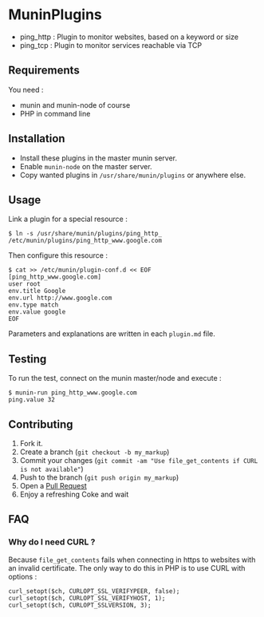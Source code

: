 MuninPlugins
============

* ping_http : Plugin to monitor websites, based on a keyword or size
* ping_tcp : Plugin to monitor services reachable via TCP

Requirements
-----------

You need :

* munin and munin-node of course
* PHP in command line


Installation
-----------

* Install these plugins in the master munin server.
* Enable `munin-node` on the master server.
* Copy wanted plugins in `/usr/share/munin/plugins` or anywhere else.


Usage
-----

Link a plugin for a special resource :

    $ ln -s /usr/share/munin/plugins/ping_http_ /etc/munin/plugins/ping_http_www.google.com

Then configure this resource :

    $ cat >> /etc/munin/plugin-conf.d << EOF
    [ping_http_www.google.com]
    user root
    env.title Google
    env.url http://www.google.com
    env.type match
    env.value google
    EOF

Parameters and explanations are written in each `plugin.md` file.

Testing
-------

To run the test, connect on the munin master/node and execute :

    $ munin-run ping_http_www.google.com
    ping.value 32



Contributing
------------

1. Fork it.
2. Create a branch (`git checkout -b my_markup`)
3. Commit your changes (`git commit -am "Use file_get_contents if CURL is not available"`)
4. Push to the branch (`git push origin my_markup`)
5. Open a [Pull Request][1]
6. Enjoy a refreshing Coke and wait


FAQ
-----------

### Why do I need CURL ?

Because `file_get_contents` fails when connecting in https to websites with an invalid certificate. The only way to do this in PHP is to use CURL with options :

    curl_setopt($ch, CURLOPT_SSL_VERIFYPEER, false);
    curl_setopt($ch, CURLOPT_SSL_VERIFYHOST, 1);
    curl_setopt($ch, CURLOPT_SSLVERSION, 3);



[1]: http://github.com/potsky/MuninPlugins/pulls

